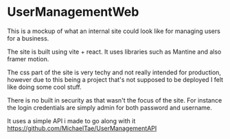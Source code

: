 # UserManagementWeb

This is a mockup of what an internal site could look like for managing users for a business. 

The site is built using vite + react. It uses libraries such as Mantine and also framer motion. 

The css part of the site is very techy and not really intended for production, however due to this being a project that's not supposed to be deployed I felt like doing some cool stuff.

There is no built in security as that wasn't the focus of the site. For instance the login credentials are simply admin for both password and username. 

It uses a simple API i made to go along with it https://github.com/MichaelTae/UserManagementAPI 
